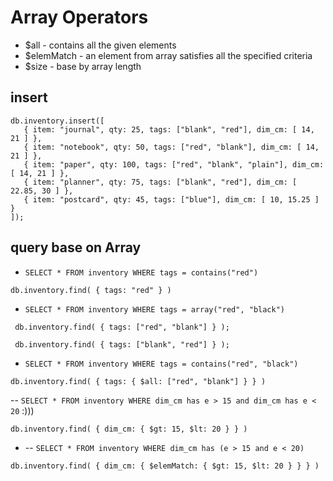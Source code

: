 # Array Operators

- $all - contains all the given elements 
- $elemMatch - an element from array satisfies all the specified criteria
- $size - base by array length 

## insert
```
db.inventory.insert([
   { item: "journal", qty: 25, tags: ["blank", "red"], dim_cm: [ 14, 21 ] },
   { item: "notebook", qty: 50, tags: ["red", "blank"], dim_cm: [ 14, 21 ] },
   { item: "paper", qty: 100, tags: ["red", "blank", "plain"], dim_cm: [ 14, 21 ] },
   { item: "planner", qty: 75, tags: ["blank", "red"], dim_cm: [ 22.85, 30 ] },
   { item: "postcard", qty: 45, tags: ["blue"], dim_cm: [ 10, 15.25 ] }
]);
```

## query base on Array  

-  `SELECT * FROM inventory WHERE tags = contains("red")`
```
db.inventory.find( { tags: "red" } )
```

- `SELECT * FROM inventory WHERE tags = array("red", "black")`
```
 db.inventory.find( { tags: ["red", "blank"] } );

 db.inventory.find( { tags: ["blank", "red"] } );
```

- `SELECT * FROM inventory WHERE tags = contains("red", "black")`
```
db.inventory.find( { tags: { $all: ["red", "blank"] } } )
```

-- `SELECT * FROM inventory WHERE dim_cm has e > 15 and dim_cm has e < 20` :)))
```
db.inventory.find( { dim_cm: { $gt: 15, $lt: 20 } } )
```

- -- `SELECT * FROM inventory WHERE dim_cm has (e > 15 and e < 20)`
```
db.inventory.find( { dim_cm: { $elemMatch: { $gt: 15, $lt: 20 } } } )
```

